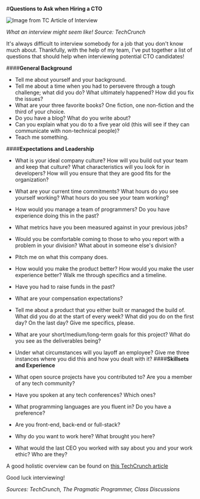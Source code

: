 #**Questions to Ask when Hiring a CTO**

![Image from TC Article of Interview](https://tctechcrunch2011.files.wordpress.com/2013/06/seventh-seal.jpg?w=400)

*What an interview might seem like! Source: TechCrunch*

It's always difficult to interview somebody for a job that you don't know much about. Thankfully, with the help of my team, I've put together a list of questions that should help when interviewing potential CTO candidates!

####**General Background**

- Tell me about yourself and your background.
- Tell me about a time when you had to persevere through a tough challenge; what did you do? What ultimately happened? How did you fix the issues?
- What are your three favorite books? One fiction, one non-fiction and the third of your choice.
- Do you have a blog? What do you write about?
- Can you explain what you do to a five year old (this will see if they can communicate with non-technical people)?
- Teach me something.

####**Expectations and Leadership**

- What is your ideal company culture? How will you build out your team and keep that culture? What characteristics will you look for in developers? How will you ensure that they are good fits for the organization?
- What are your current time commitments? What hours do you see yourself working? What hours do you see your team working?
- How would you manage a team of programmers? Do you have experience doing this in the past? 
- What metrics have you been measured against in your previous jobs?
- Would you be comfortable coming to those to who you report with a problem in your division? What about in someone else's division?
- Pitch me on what this company does.
- How would you make the product better? How would you make the user experience better? Walk me through specifics and a timeline.
- Have you had to raise funds in the past? 
- What are your compensation expectations? 
- Tell me about a product that you either built or managed the build of. What did you do at the start of every week? What did you do on the first day? On the last day? Give me specifics, please.
- What are your short/medium/long-term goals for this project? What do you see as the deliverables being? 
- Under what circumstances will you layoff an employee? Give me three instances where you did this and how you dealt with it? 
####**Skillsets and Experience**

- What open source projects have you contributed to? Are you a member of any tech community?
- Have you spoken at any tech conferences? Which ones? 
- What programming languages are you fluent in? Do you have a preference? 
- Are you front-end, back-end or full-stack?
- Why do you want to work here? What brought you here?
- What would the last CEO you worked with say about you and your work ethic? Who are they? 

A good holistic overview can be found on [this TechCrunch article](http://techcrunch.com/2013/06/22/the-technical-interview-is-dead/)

Good luck interviewing!

*Sources: TechCrunch, The Pragmatic Programmer, Class Discussions*
